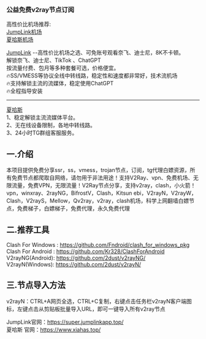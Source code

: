 ### 公益免费v2ray节点订阅

高性价比机场推荐: <br>
<a href="https://super.quicklinkapp.top/">JumpLink机场</a> <br>
<a href="https://www.xiahas.top/">夏哈斯机场</a> 

<a href="https://super.quicklinkapp.top/">JumpLink</a> --高性价比机场之选、可免账号观看奈飞、迪士尼，8K不卡顿。<br>
解锁奈飞、迪士尼、TikTok 、ChatGPT<br>
按流量付费、包月等多种套餐可选，价格便宜。<br>
🔥SS/VMESS等协议全线中转线路，稳定性和速度都非常好，技术流机场<br>
🔥支持解锁主流的流媒体，稳定使用ChatGPT<br>
🔥全程指导安装<br>
<hr />
<a href="https://www.xiahas.top/">夏哈斯</a><br />
1、稳定解锁主流流媒体平台。<br />
2、无在线设备限制，各地中转线路。<br />
3、24小时TG群组客服服务。<br />

## 一.介绍
本项目提供免费分享ssr，ss，vmess，trojan节点，订阅，tg代理白嫖资源，所有免费节点都爬取自网络，请勿用于非法用途！支持V2Ray、vpn、免费机场、无限流量，免费VPN，无限流量！V2Ray节点分享，支持v2ray，clash，小火箭！vpn，winxray、2rayNG，BifrostV，Clash，Kitsun ebi，V2rayN，V2rayW，Clash，V2rayS，Mellow，Qv2ray，v2ray，clash机场，科学上网翻墙白嫖节点，免费梯子，白嫖梯子，免费代理，永久免费代理

## 二.推荐工具
Clash For Windows : https://github.com/Fndroid/clash_for_windows_pkg <br>
Clash For Android : https://github.com/Kr328/ClashForAndroid  <br>
V2rayNG(Android): https://github.com/2dust/v2rayNG/  <br>
V2rayN(Windows): https://github.com/2dust/v2rayN/ <br>

##  三.节点导入方法
v2rayN：CTRL+A网页全选，CTRL+C复制，右键点击任务栏v2rayN客户端图标，左键点击从剪贴板批量导入URL，即可一键导入所有v2ray节点


JumpLink官网：https://super.jumplinkapp.top/<br>
夏哈斯 官网：https://www.xiahas.top/

